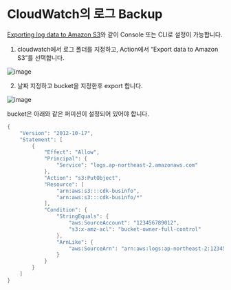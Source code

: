 # CloudWatch의 로그 Backup

[Exporting log data to Amazon S3](https://docs.aws.amazon.com/AmazonCloudWatch/latest/logs/S3ExportTasksConsole.html)와 같이 Console 또는 CLI로 설정이 가능합니다.

1) cloudwatch에서 로그 폴더를 지정하고, Action에서 “Export data to Amazon S3”를 선택합니다.

![image](https://github.com/kyopark2014/technical-summary/assets/52392004/b7920b10-ce30-48a2-8bc7-818a57ad92ca)

2) 날짜 지정하고 bucket을 지정한후 export 합니다.

![image](https://github.com/kyopark2014/technical-summary/assets/52392004/10471a26-75d4-4a70-97f2-2651003324e0)

bucket은 아래와 같은 퍼미션이 설정되어 있어야 합니다.

```java
{
    "Version": "2012-10-17",
    "Statement": [
        {
            "Effect": "Allow",
            "Principal": {
                "Service": "logs.ap-northeast-2.amazonaws.com"
            },
            "Action": "s3:PutObject",
            "Resource": [
                "arn:aws:s3:::cdk-businfo",
                "arn:aws:s3:::cdk-businfo/*"
            ],
            "Condition": {
                "StringEquals": {
                    "aws:SourceAccount": "123456789012",
                    "s3:x-amz-acl": "bucket-owner-full-control"
                },
                "ArnLike": {
                    "aws:SourceArn": "arn:aws:logs:ap-northeast-2:123456789012:log-group:*"
                }
            }
        }
    ]
}
```
